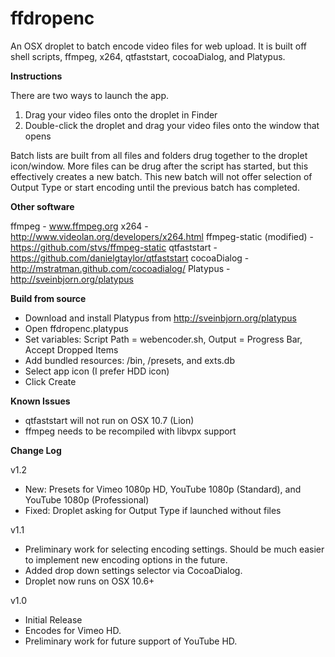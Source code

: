 ffdropenc
=========

An OSX droplet to batch encode video files for web upload. It is built off shell scripts, ffmpeg, x264, qtfaststart, cocoaDialog, and Platypus.


**Instructions**

There are two ways to launch the app.
 1) Drag your video files onto the droplet in Finder
 2) Double-click the droplet and drag your video files onto the window that opens
 
Batch lists are built from all files and folders drug together to the droplet icon/window. More files can be drug after the script has started, but this effectively creates a new batch. This new batch will not offer selection of Output Type or start encoding until the previous batch has completed.
 
**Other software**

ffmpeg - www.ffmpeg.org
x264 - http://www.videolan.org/developers/x264.html
ffmpeg-static (modified) - https://github.com/stvs/ffmpeg-static
qtfaststart - https://github.com/danielgtaylor/qtfaststart
cocoaDialog - http://mstratman.github.com/cocoadialog/
Platypus - http://sveinbjorn.org/platypus


**Build from source**

* Download and install Platypus from http://sveinbjorn.org/platypus
* Open ffdropenc.platypus
* Set variables: Script Path = webencoder.sh, Output = Progress Bar, Accept Dropped Items
* Add bundled resources: /bin, /presets, and exts.db
* Select app icon (I prefer HDD icon)
* Click Create 

**Known Issues**

* qtfaststart will not run on OSX 10.7 (Lion)
* ffmpeg needs to be recompiled with libvpx support


**Change Log**

v1.2
 * New: Presets for Vimeo 1080p HD, YouTube 1080p (Standard), and YouTube 1080p (Professional)
 * Fixed: Droplet asking for Output Type if launched without files

v1.1
 * Preliminary work for selecting encoding settings. Should be much easier to implement new encoding options in the future.
 * Added drop down settings selector via CocoaDialog.
 * Droplet now runs on OSX 10.6+

v1.0
 * Initial Release
 * Encodes for Vimeo HD.
 * Preliminary work for future support of YouTube HD.